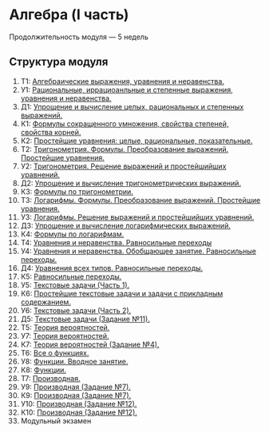 <head>
  <link rel="stylesheet" type="text/css" media="all" href="./../../css/main.css" />
</head>

# Алгебра (I часть)

Продолжительность модуля — 5 недель


## Структура модуля

1. <span class="theory">Т1:</span> [Алгебраические выражения, уравнения и неравенства.](./components/theory/theory-1.md)
2. <span class="class">У1:</span> [Рациональныe, иррациоанльныe и степенныe выражения, уравнения и неравенства.](./components/class/class-1.md)
3. <span class="homework">Д1:</span> [Упрощение и вычисление целых, рациональных и степенных выражений.](./components/homework/homework-1.md)
4. <span class="quiz">К1:</span> [Формулы сокращенного умножения, свойства степеней, свойства корней.](./components/quiz/quiz-1.md)
5. <span class="quiz">К2:</span> [Простейшие уравнения: целые, рациональные, показательные.](./components/quiz/elementary-ecuations-1.md)
6. <span class="theory">Т2:</span> [Тригонометрия. Формулы. Преобразование выражений. Простейшие уравнения.](./components/theory/theory-2.md)
7. <span class="class">У2:</span> [Тригонометрия. Решение выражений и простейшийших уравнений.](./components/class/class-2.md)
8. <span class="homework">Д2:</span> [Упрощение и вычисление тригонометрических выражений.](./components/homework/homework-2.md)
9.  <span class="quiz">К3:</span> [Формулы по тригонометрии.](./components/quiz/quiz-3.md)
10. <span class="theory">Т3:</span> [Логарифмы. Формулы. Преобразование выражений. Простейшие уравнения.](./components/theory/theory-3.md)
11. <span class="class">У3:</span> [Логарифмы. Решение выражений и простейшийших уравнений.](./components/class/class-3.md)
12. <span class="homework">Д3:</span> [Упрощение и вычисление логарифмических выражений.](./components/homework/homework-3.md)
13. <span class="quiz">К4:</span> [Формулы по логарифмам.](./components/quiz/quiz-4.md)
14. <span class="theory">Т4:</span> [Уравнения и неравенства. Равносильные переходы](./components/theory/theory-4.md)
15. <span class="class">У4:</span> [Уравнения и неравенства. Обобщающее занятие. Равносильные переходы.](./components/class/class-4.md)
16. <span class="homework">Д4:</span> [Уравнения всех типов. Равносильные переходы.](./components/homework/homework-4.md)
17. <span class="quiz">К5:</span> [Равносильные переходы.](./components/quiz/quiz-5.md)
18. <span class="class">У5:</span> [Текстовые задачи (Часть 1).](./components/class/class-5.md)
19. <span class="quiz">К6:</span> [Простейшие текстовые задачи и задачи с прикладным содержанием.](./components/quiz/quiz-6.md)
20. <span class="class">У6:</span> [Текстовые задачи (Часть 2).](./components/class/class-6.md)
21. <span class="homework">Д5:</span> [Текстовые задачи (Задание №11).](./components/homework/homework-5.md)
22. <span class="theory">Т5:</span> [Теория вероятностей.](./components/theory/theory-5.md)
23. <span class="class">У7:</span> [Теория вероятностей.](./components/class/class-7.md)
24. <span class="quiz">К7:</span> [Теория вероятностей (Задание №4).](./components/quiz/quiz-7.md)
25. <span class="theory">Т6:</span> [Все о функциях.](./components/theory/theory-6.md)
26. <span class="class">У8:</span> [Функции. Вводное занятие.](./components/class/class-8.md)
27. <span class="quiz">К8:</span> [Функции.](./components/quiz/quiz-8.md)
28. <span class="theory">Т7:</span> [Производная.](./components/theory/theory-7.md)
29. <span class="class">У9:</span> [Производная (Задание №7).](./components/class/class-9.md)
30. <span class="quiz">К9:</span> [Производная (Задание №7).](./components/quiz/quiz-9.md)
31. <span class="class">У10:</span> [Производная (Задание №12).](./components/class/class-10.md)
32. <span class="quiz">К10:</span> [Производная (Задание №12).](./components/quiz/quiz-10.md)
33. Модульный экзамен [](./components/exam/exam-1.md)